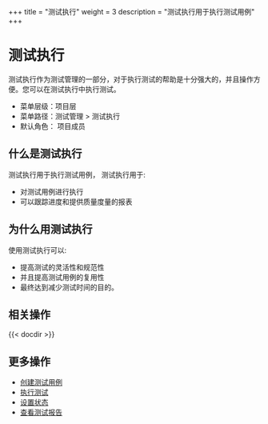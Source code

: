 +++
title = "测试执行"
weight = 3
description = "测试执行用于执行测试用例"
+++

# 测试执行

测试执行作为测试管理的一部分，对于执行测试的帮助是十分强大的，并且操作方便。您可以在测试执行中执行测试。

- 菜单层级：项目层
- 菜单路径：测试管理 > 测试执行
- 默认角色： 项目成员

## 什么是测试执行

测试执行用于执行测试用例，
测试执行用于:

- 对测试用例进行执行
- 可以跟踪进度和提供质量度量的报表


## 为什么用测试执行

使用测试执行可以:

- 提高测试的灵活性和规范性
- 并且提高测试用例的复用性
- 最终达到减少测试时间的目的。

## 相关操作

{{< docdir >}}

## 更多操作

- [创建测试用例](../case-management/create-case)
- [执行测试](../execution-test/execution)
- [设置状态](../setting/status)
- [查看测试报告](../test-report/)